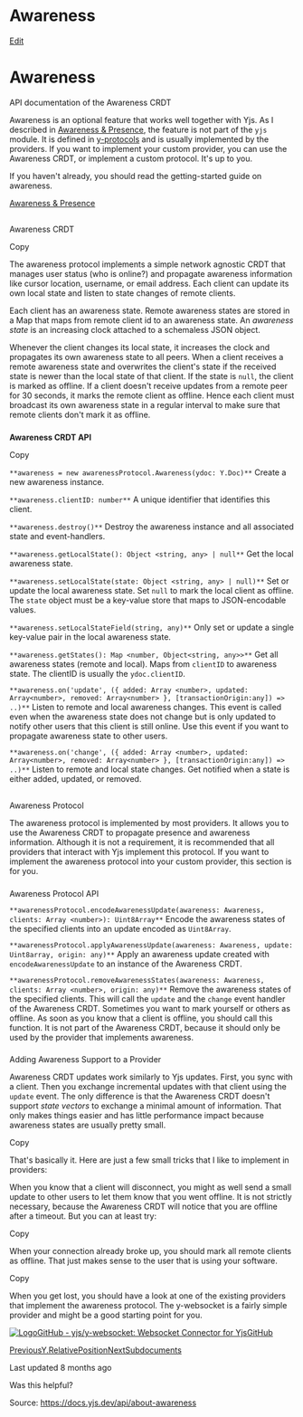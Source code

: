 # Awareness

[Edit](https://github.com/yjs/docs/blob/main/api/about-awareness.md)

# Awareness

API documentation of the Awareness CRDT

Awareness is an optional feature that works well together with Yjs. As I described in [Awareness & Presence](/getting-started/adding-awareness), the feature is not part of the `yjs` module. It is defined in [y-protocols](https://github.com/yjs/y-protocols) and is usually implemented by the providers. If you want to implement your custom provider, you can use the Awareness CRDT, or implement a custom protocol. It's up to you.

If you haven't already, you should read the getting-started guide on awareness.

[Awareness & Presence](/getting-started/adding-awareness)

## 

[](#awareness-crdt)

Awareness CRDT

Copy

The awareness protocol implements a simple network agnostic CRDT that manages user status (who is online?) and propagate awareness information like cursor location, username, or email address. Each client can update its own local state and listen to state changes of remote clients.

Each client has an awareness state. Remote awareness states are stored in a Map that maps from remote client id to an awareness state. An _awareness state_ is an increasing clock attached to a schemaless JSON object.

Whenever the client changes its local state, it increases the clock and propagates its own awareness state to all peers. When a client receives a remote awareness state and overwrites the client's state if the received state is newer than the local state of that client. If the state is `null`, the client is marked as offline. If a client doesn't receive updates from a remote peer for 30 seconds, it marks the remote client as offline. Hence each client must broadcast its own awareness state in a regular interval to make sure that remote clients don't mark it as offline.

### 

[](#awareness-crdt-api)

**Awareness CRDT API**

Copy

`**awareness = new awarenessProtocol.Awareness(ydoc: Y.Doc)**` Create a new awareness instance.

`**awareness.clientID: number**` A unique identifier that identifies this client.

`**awareness.destroy()**` Destroy the awareness instance and all associated state and event-handlers.

`**awareness.getLocalState(): Object <string, any> | null**` Get the local awareness state.

`**awareness.setLocalState(state: Object <string, any> | null)**` Set or update the local awareness state. Set `null` to mark the local client as offline. The `state` object must be a key-value store that maps to JSON-encodable values.

`**awareness.setLocalStateField(string, any)**` Only set or update a single key-value pair in the local awareness state.

`**awareness.getStates(): Map <number, Object<string, any>>**` Get all awareness states (remote and local). Maps from `clientID` to awareness state. The clientID is usually the `ydoc.clientID`.

`**awareness.on('update', ({ added: Array <number>, updated: Array<number>, removed: Array<number> }, [transactionOrigin:any]) => ..)**` Listen to remote and local awareness changes. This event is called even when the awareness state does not change but is only updated to notify other users that this client is still online. Use this event if you want to propagate awareness state to other users.

`**awareness.on('change', ({ added: Array <number>, updated: Array<number>, removed: Array<number> }, [transactionOrigin:any]) => ..)**` Listen to remote and local state changes. Get notified when a state is either added, updated, or removed.

## 

[](#awareness-protocol)

Awareness Protocol

The awareness protocol is implemented by most providers. It allows you to use the Awareness CRDT to propagate presence and awareness information. Although it is not a requirement, it is recommended that all providers that interact with Yjs implement this protocol. If you want to implement the awareness protocol into your custom provider, this section is for you.

### 

[](#awareness-protocol-api)

Awareness Protocol API

`**awarenessProtocol.encodeAwarenessUpdate(awareness: Awareness, clients: Array <number>): Uint8Array**` Encode the awareness states of the specified clients into an update encoded as `Uint8Array`.

`**awarenessProtocol.applyAwarenessUpdate(awareness: Awareness, update: Uint8array, origin: any)**` Apply an awareness update created with `encodeAwarenessUpdate` to an instance of the Awareness CRDT.

`**awarenessProtocol.removeAwarenessStates(awareness: Awareness, clients: Array <number>, origin: any)**` Remove the awareness states of the specified clients. This will call the `update` and the `change` event handler of the Awareness CRDT. Sometimes you want to mark yourself or others as offline. As soon as you know that a client is offline, you should call this function. It is not part of the Awareness CRDT, because it should only be used by the provider that implements awareness.

### 

[](#adding-awareness-support-to-a-provider)

Adding Awareness Support to a Provider

Awareness CRDT updates work similarly to Yjs updates. First, you sync with a client. Then you exchange incremental updates with that client using the `update` event. The only difference is that the Awareness CRDT doesn't support _state vectors_ to exchange a minimal amount of information. That only makes things easier and has little performance impact because awareness states are usually pretty small.

Copy

That's basically it. Here are just a few small tricks that I like to implement in providers:

When you know that a client will disconnect, you might as well send a small update to other users to let them know that you went offline. It is not strictly necessary, because the Awareness CRDT will notice that you are offline after a timeout. But you can at least try:

Copy

When your connection already broke up, you should mark all remote clients as offline. That just makes sense to the user that is using your software.

Copy

When you get lost, you should have a look at one of the existing providers that implement the awareness protocol. The y-websocket is a fairly simple provider and might be a good starting point for you.

[![Logo](https://docs.yjs.dev/~gitbook/image?url=https%3A%2F%2Fgithub.com%2Ffluidicon.png&width=20&dpr=4&quality=100&sign=46771325&sv=2)GitHub - yjs/y-websocket: Websocket Connector for YjsGitHub](https://github.com/yjs/y-websocket/)

[PreviousY.RelativePosition](/api/relative-positions)[NextSubdocuments](/api/subdocuments)

Last updated 8 months ago

Was this helpful?

Source: https://docs.yjs.dev/api/about-awareness
